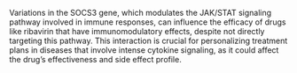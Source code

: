 Variations in the SOCS3 gene, which modulates the JAK/STAT signaling pathway involved in immune responses, can influence the efficacy of drugs like ribavirin that have immunomodulatory effects, despite not directly targeting this pathway. This interaction is crucial for personalizing treatment plans in diseases that involve intense cytokine signaling, as it could affect the drug’s effectiveness and side effect profile.